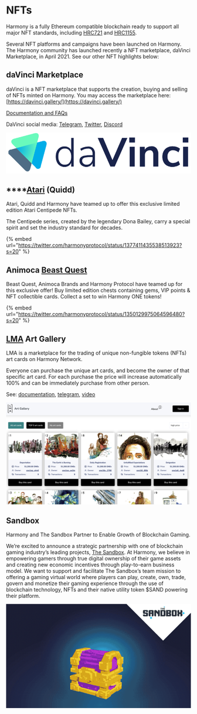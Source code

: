 # NFTs

Harmony is a fully Ethereum compatible blockchain ready to support all major NFT standards, including [HRC721](https://github.com/harmony-one/HRC/tree/master/examples/hrc721) and [HRC1155](https://github.com/harmony-one/hrc1155).

Several NFT platforms and campaigns have been launched on Harmony. The Harmony community has launched recently a NFT marketplace, daVinci Marketplace, in April 2021. See our other NFT highlights below:

## daVinci Marketplace

daVinci is a NFT marketplace that supports the creation, buying and selling of NFTs minted on Harmony. You may access the marketplace here:  [https://davinci.gallery/](https://davinci.gallery/) 

[Documentation and FAQs ](https://davincigalleryone.gitbook.io/davinci-gallery/)

DaVinci social media: [Telegram](https://t.me/daVinci_NFT_Marketplace), [Twitter](https://twitter.com/davinci_gallery), [Discord](https://discord.gg/UpgmJUPcfv)

![](../../.gitbook/assets/davinciwhitebckfinal.png)

## \*\*\*\*[**Atari**](https://atari.harmony.one) **\(Quidd\)**

Atari, Quidd and Harmony have teamed up to offer this exclusive limited edition Atari Centipede NFTs.

The Centipede series, created by the legendary Dona Bailey, carry a special spirit and set the industry standard for decades.

{% embed url="https://twitter.com/harmonyprotocol/status/1377411435538513923?s=20" %}

## Animoca [Beast Quest](https://bquh.io/)

Beast Quest, Animoca Brands and Harmony Protocol have teamed up for this exclusive offer! Buy limited edition chests containing gems, VIP points & NFT collectible cards. Collect a set to win Harmony ONE tokens!

{% embed url="https://twitter.com/harmonyprotocol/status/1350129975064596480?s=20" %}

## [LMA](https://lma-art-gallery.com/) Art Gallery

LMA is a marketplace for the trading of unique non-fungible tokens \(NFTs\) art cards on Harmony Network.

Everyone can purchase the unique art cards, and become the owner of that specific art card. For each purchase the price will increase automatically 100% and can be immediately purchase from other person.

See: [documentation](https://lma-art-gallery.gitbook.io/lma-art-gallery/), [telegram](https://t.me/lma_art_gallery), [video](https://youtu.be/E01HlVadKus)

![](../../.gitbook/assets/image%20%28281%29.png)

## Sandbox

Harmony and The Sandbox Partner to Enable Growth of Blockchain Gaming.

We’re excited to announce a strategic partnership with one of blockchain gaming industry’s leading projects, [The Sandbox](https://www.sandbox.game/en/). At Harmony, we believe in empowering gamers through true digital ownership of their game assets and creating new economic incentives through play-to-earn business model. We want to support and facilitate The Sandbox’s team mission to offering a gaming virtual world where players can play, create, own, trade, govern and monetize their gaming experience through the use of blockchain technology, NFTs and their native utility token $SAND powering their platform.

![](../../.gitbook/assets/image%20%28250%29.png)

